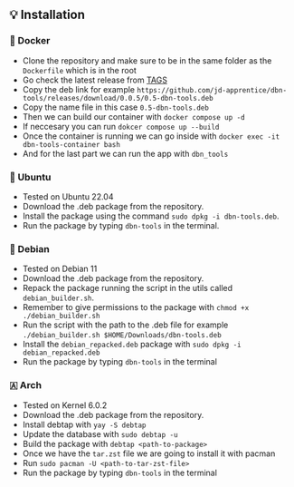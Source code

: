 ## 💡 Installation

### 🐋 Docker

- Clone the repository and make sure to be in the same folder as the `Dockerfile` which is in the root
- Go check the latest release from [TAGS](https://github.com/jd-apprentice/dbn-tools/tags)
- Copy the deb link for example `https://github.com/jd-apprentice/dbn-tools/releases/download/0.0.5/0.5-dbn-tools.deb`
- Copy the name file in this case `0.5-dbn-tools.deb`
- Then we can build our container with `docker compose up -d`
- If neccesary you can run `dokcer compose up --build`
- Once the container is running we can go inside with `docker exec -it dbn-tools-container bash`
- And for the last part we can run the app with `dbn_tools`

### 🤎 Ubuntu

- Tested on Ubuntu 22.04
- Download the .deb package from the repository.
- Install the package using the command `sudo dpkg -i dbn-tools.deb`.
- Run the package by typing `dbn-tools` in the terminal.

### 🍎 Debian

- Tested on Debian 11
- Download the .deb package from the repository.
- Repack the package running the script in the utils called `debian_builder.sh`.
- Remember to give permissions to the package with `chmod +x ./debian_builder.sh`
- Run the script with the path to the .deb file for example `./debian_builder.sh $HOME/Downloads/dbn-tools.deb`
- Install the `debian_repacked.deb` package with `sudo dpkg -i debian_repacked.deb`
- Run the package by typing `dbn-tools` in the terminal

### 🇦 Arch

- Tested on Kernel 6.0.2
- Download the .deb package from the repository.
- Install debtap with `yay -S debtap`
- Update the database with `sudo debtap -u`
- Build the package with `debtap <path-to-package>`
- Once we have the `tar.zst` file we are going to install it with pacman
- Run `sudo pacman -U <path-to-tar-zst-file>`
- Run the package by typing `dbn-tools` in the terminal
